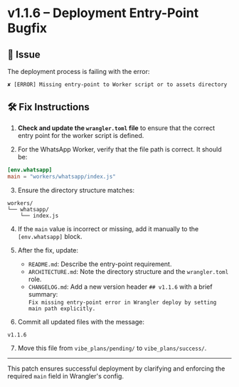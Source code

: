 # v1.1.6 – Deployment Entry-Point Bugfix

## 🐞 Issue

The deployment process is failing with the error:

```
✘ [ERROR] Missing entry-point to Worker script or to assets directory
```

## 🛠️ Fix Instructions

1. **Check and update the `wrangler.toml` file** to ensure that the correct entry point for the worker script is defined.

2. For the WhatsApp Worker, verify that the file path is correct. It should be:

```toml
[env.whatsapp]
main = "workers/whatsapp/index.js"
```

3. Ensure the directory structure matches:

```
workers/
└── whatsapp/
    └── index.js
```

4. If the `main` value is incorrect or missing, add it manually to the `[env.whatsapp]` block.

5. After the fix, update:

   - `README.md`: Describe the entry-point requirement.
   - `ARCHITECTURE.md`: Note the directory structure and the `wrangler.toml` role.
   - `CHANGELOG.md`: Add a new version header `## v1.1.6` with a brief summary:  
     `Fix missing entry-point error in Wrangler deploy by setting main path explicitly.`

6. Commit all updated files with the message:

```
v1.1.6
```

7. Move this file from `vibe_plans/pending/` to `vibe_plans/success/`.

---

This patch ensures successful deployment by clarifying and enforcing the required `main` field in Wrangler's config.
